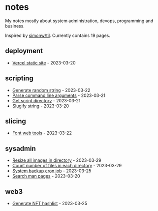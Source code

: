 # notes

My notes mostly about system administration, devops, programming and business.

Inspired by [simonw/til](https://github.com/simonw/til). Currently contains 19 pages.

## deployment

* [Vercel static site](./deployment/vercel-static-site.md) - 2023-03-20

## scripting

* [Generate random string](./scripting/generate-random-string.md) - 2023-03-22
* [Parse command line arguments](./scripting/parse-command-line-arguments.md) - 2023-03-21
* [Get script directory](./scripting/get-script-directory.md) - 2023-03-21
* [Slugify string](./scripting/slugify-string.md) - 2023-03-20

## slicing

* [Font web tools](./slicing/font-web-tools.md) - 2023-03-22

## sysadmin

* [Resize all images in directory](./sysadmin/resize-all-images-in-directory.md) - 2023-03-29
* [Count number of files in each directory](./sysadmin/count-number-of-files-in-each-directory.md) - 2023-03-29
* [System backup cron job](./sysadmin/system-backup-cron-job.md) - 2023-03-25
* [Search man pages](./sysadmin/search-man-pages.md) - 2023-03-20

## web3

* [Generate NFT hashlist](./web3/generate-nft-hashlist.md) - 2023-03-25

